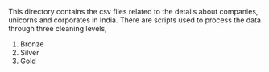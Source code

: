 This directory contains the csv files related to the details about companies, unicorns and corporates in India. There are scripts used to process the data through three cleaning levels,

  1. Bronze
  2. Silver
  3. Gold
